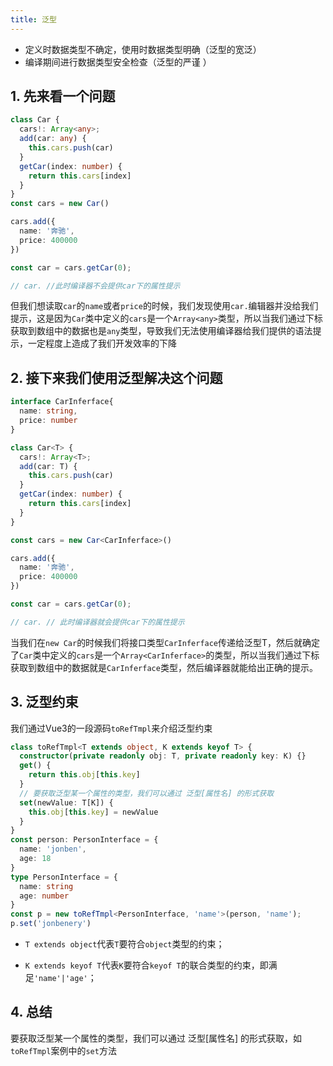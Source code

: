 ```yaml
---
title: 泛型
---
```

 * 定义时数据类型不确定，使用时数据类型明确（泛型的宽泛）
 * 编译期间进行数据类型安全检查（泛型的严谨 ）

## 1. 先来看一个问题
```ts
class Car {
  cars!: Array<any>;
  add(car: any) {
    this.cars.push(car)
  }
  getCar(index: number) {
    return this.cars[index]
  }
}
const cars = new Car()

cars.add({
  name: '奔驰',
  price: 400000
})

const car = cars.getCar(0);

// car. //此时编译器不会提供car下的属性提示
```
但我们想读取`car`的`name`或者`price`的时候，我们发现使用`car.`编辑器并没给我们提示，这是因为`Car`类中定义的`cars`是一个`Array<any>`类型，所以当我们通过下标获取到数组中的数据也是`any`类型，导致我们无法使用编译器给我们提供的语法提示，一定程度上造成了我们开发效率的下降

## 2. 接下来我们使用泛型解决这个问题
```ts
interface CarInferface{
  name: string,
  price: number
}

class Car<T> {
  cars!: Array<T>;
  add(car: T) {
    this.cars.push(car)
  }
  getCar(index: number) {
    return this.cars[index]
  }
}

const cars = new Car<CarInferface>()

cars.add({
  name: '奔驰',
  price: 400000
})

const car = cars.getCar(0);

// car. // 此时编译器就会提供car下的属性提示
```
当我们在`new Car`的时候我们将接口类型`CarInferface`传递给泛型T，然后就确定了`Car`类中定义的`cars`是一个`Array<CarInferface>`的类型，所以当我们通过下标获取到数组中的数据就是`CarInferface`类型，然后编译器就能给出正确的提示。


## 3. 泛型约束
我们通过Vue3的一段源码`toRefTmpl`来介绍泛型约束
```ts
class toRefTmpl<T extends object, K extends keyof T> {
  constructor(private readonly obj: T, private readonly key: K) {}
  get() {
    return this.obj[this.key]
  }
  // 要获取泛型某一个属性的类型，我们可以通过 泛型[属性名] 的形式获取
  set(newValue: T[K]) {
    this.obj[this.key] = newValue
  }
}
const person: PersonInterface = {
  name: 'jonben',
  age: 18
}
type PersonInterface = {
  name: string
  age: number
}
const p = new toRefTmpl<PersonInterface, 'name'>(person, 'name');
p.set('jonbenery')

```
* `T extends object`代表`T`要符合`object`类型的约束；

* `K extends keyof T`代表`K`要符合`keyof T`的联合类型的约束，即满足`'name'|'age'`；

## 4. 总结
要获取泛型某一个属性的类型，我们可以通过 泛型[属性名] 的形式获取，如`toRefTmpl`案例中的`set`方法